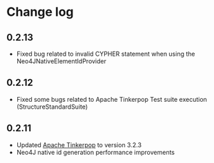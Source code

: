 # Change log

## 0.2.13

* Fixed bug related to invalid CYPHER statement when using the Neo4JNativeElementIdProvider 

## 0.2.12

* Fixed some bugs related to Apache Tinkerpop Test suite execution (StructureStandardSuite) 

## 0.2.11

* Updated [Apache Tinkerpop](http://tinkerpop.apache.org/) to version 3.2.3
* Neo4J native id generation performance improvements
